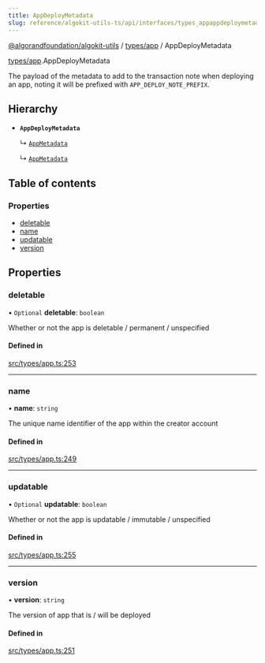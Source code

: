 ```yaml
---
title: AppDeployMetadata
slug: reference/algokit-utils-ts/api/interfaces/types_appappdeploymetadata
---
```


[@algorandfoundation/algokit-utils](/reference/algokit-utils-ts/api/overview) / [types/app](/reference/algokit-utils-ts/api/modules/types_app/) / AppDeployMetadata

[types/app](/reference/algokit-utils-ts/api/modules/types_app/).AppDeployMetadata

The payload of the metadata to add to the transaction note when deploying an app, noting it will be prefixed with `APP_DEPLOY_NOTE_PREFIX`.

## Hierarchy

- **`AppDeployMetadata`**

  ↳ [`AppMetadata`](/reference/algokit-utils-ts/api/interfaces/types_app_deployerappmetadata/)

  ↳ [`AppMetadata`](/reference/algokit-utils-ts/api/interfaces/types_appappmetadata/)

## Table of contents

### Properties

- [deletable](#deletable)
- [name](#name)
- [updatable](#updatable)
- [version](#version)

## Properties

### deletable

• `Optional` **deletable**: `boolean`

Whether or not the app is deletable / permanent / unspecified

#### Defined in

[src/types/app.ts:253](https://github.com/algorandfoundation/algokit-utils-ts/blob/main/src/types/app.ts#L253)

---

### name

• **name**: `string`

The unique name identifier of the app within the creator account

#### Defined in

[src/types/app.ts:249](https://github.com/algorandfoundation/algokit-utils-ts/blob/main/src/types/app.ts#L249)

---

### updatable

• `Optional` **updatable**: `boolean`

Whether or not the app is updatable / immutable / unspecified

#### Defined in

[src/types/app.ts:255](https://github.com/algorandfoundation/algokit-utils-ts/blob/main/src/types/app.ts#L255)

---

### version

• **version**: `string`

The version of app that is / will be deployed

#### Defined in

[src/types/app.ts:251](https://github.com/algorandfoundation/algokit-utils-ts/blob/main/src/types/app.ts#L251)
